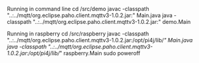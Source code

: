 Running in command line
cd /src/demo 
javac -classpath "..:../mqtt/org.eclipse.paho.client.mqttv3-1.0.2.jar:" Main.java
java -classpath "..:../mqtt/org.eclipse.paho.client.mqttv3-1.0.2.jar:" demo.Main

Running in raspberry
cd /src/raspberry 
javac -classpath "..:../mqtt/org.eclipse.paho.client.mqttv3-1.0.2.jar:/opt/pi4j/lib/*" Main.java
java -classpath "..:../mqtt/org.eclipse.paho.client.mqttv3-1.0.2.jar:/opt/pi4j/lib/*" raspberry.Main
sudo poweroff
